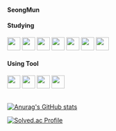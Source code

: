 <div>
<h4>SeongMun</h2>
</div>

<div>
  <h4>Studying</h4>      
  <img src="https://cdn.jsdelivr.net/gh/devicons/devicon/icons/cplusplus/cplusplus-line.svg" width="30" height="30"/>
  <img src="https://cdn.jsdelivr.net/gh/devicons/devicon/icons/csharp/csharp-line.svg" width="30" height="30"/>
  <img src="https://cdn.jsdelivr.net/gh/devicons/devicon/icons/html5/html5-original.svg" width="30" height="30"/>
  <img src="https://cdn.jsdelivr.net/gh/devicons/devicon/icons/css3/css3-original.svg" width="30" height="30"/>
  <img src="https://cdn.jsdelivr.net/gh/devicons/devicon/icons/javascript/javascript-original.svg" width="30" height="30"/>
  <img src="https://cdn.jsdelivr.net/gh/devicons/devicon/icons/react/react-original.svg"  width="30" height="30"/>
  <img src="https://cdn.jsdelivr.net/gh/devicons/devicon/icons/nextjs/nextjs-original.svg" width="30" height="30"/>
</div>

<div>
  <h4>Using Tool</h4>  
  <img src="https://cdn.jsdelivr.net/gh/devicons/devicon/icons/visualstudio/visualstudio-plain.svg" width="30" height="30"/>
  <img src="https://cdn.jsdelivr.net/gh/devicons/devicon/icons/vscode/vscode-original.svg" width="30" height="30"/>
  <img src="https://cdn.jsdelivr.net/gh/devicons/devicon/icons/github/github-original.svg" width="30" height="30"/>
  <img src="https://cdn.jsdelivr.net/gh/devicons/devicon/icons/unity/unity-original.svg" width="30" height="30"/>
</div><br/>

[![Anurag's GitHub stats](https://github-readme-stats.vercel.app/api?username=SeongMun-Hwang)](https://github.com/SeongMun-Hwang/github-readme-stats)

[![Solved.ac Profile](http://mazassumnida.wtf/api/v2/generate_badge?boj=hwang0920)](https://solved.ac/hwang0920/)
